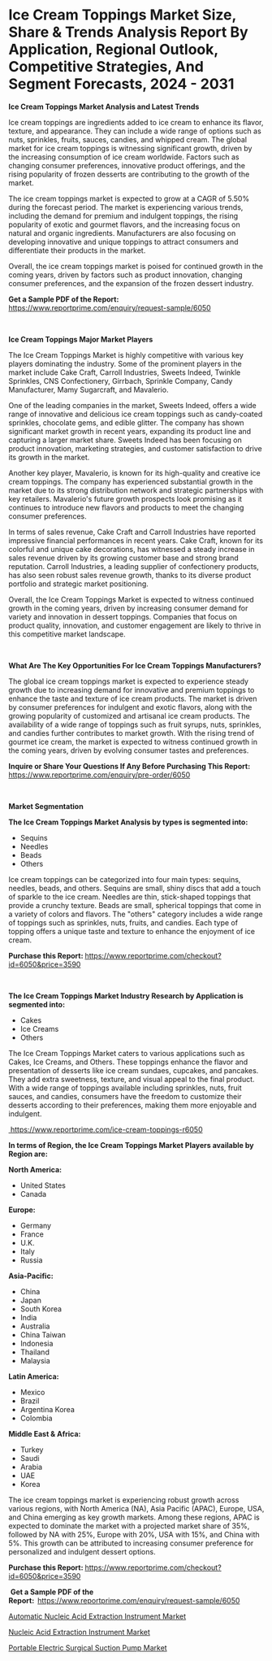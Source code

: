 <p><h1>Ice Cream Toppings Market Size, Share & Trends Analysis Report By Application, Regional Outlook, Competitive Strategies, And Segment Forecasts, 2024 - 2031</h1></p><p><strong>Ice Cream Toppings Market Analysis and Latest Trends</strong></p>
<p><p>Ice cream toppings are ingredients added to ice cream to enhance its flavor, texture, and appearance. They can include a wide range of options such as nuts, sprinkles, fruits, sauces, candies, and whipped cream. The global market for ice cream toppings is witnessing significant growth, driven by the increasing consumption of ice cream worldwide. Factors such as changing consumer preferences, innovative product offerings, and the rising popularity of frozen desserts are contributing to the growth of the market.</p><p>The ice cream toppings market is expected to grow at a CAGR of 5.50% during the forecast period. The market is experiencing various trends, including the demand for premium and indulgent toppings, the rising popularity of exotic and gourmet flavors, and the increasing focus on natural and organic ingredients. Manufacturers are also focusing on developing innovative and unique toppings to attract consumers and differentiate their products in the market.</p><p>Overall, the ice cream toppings market is poised for continued growth in the coming years, driven by factors such as product innovation, changing consumer preferences, and the expansion of the frozen dessert industry.</p></p>
<p><strong>Get a Sample PDF of the Report:&nbsp;</strong> <a href="https://www.reportprime.com/enquiry/request-sample/6050">https://www.reportprime.com/enquiry/request-sample/6050</a></p>
<p>&nbsp;</p>
<p><strong>Ice Cream Toppings Major Market Players</strong></p>
<p><p>The Ice Cream Toppings Market is highly competitive with various key players dominating the industry. Some of the prominent players in the market include Cake Craft, Carroll Industries, Sweets Indeed, Twinkle Sprinkles, CNS Confectionery, Girrbach, Sprinkle Company, Candy Manufacturer, Mamy Sugarcraft, and Mavalerio.</p><p>One of the leading companies in the market, Sweets Indeed, offers a wide range of innovative and delicious ice cream toppings such as candy-coated sprinkles, chocolate gems, and edible glitter. The company has shown significant market growth in recent years, expanding its product line and capturing a larger market share. Sweets Indeed has been focusing on product innovation, marketing strategies, and customer satisfaction to drive its growth in the market.</p><p>Another key player, Mavalerio, is known for its high-quality and creative ice cream toppings. The company has experienced substantial growth in the market due to its strong distribution network and strategic partnerships with key retailers. Mavalerio's future growth prospects look promising as it continues to introduce new flavors and products to meet the changing consumer preferences.</p><p>In terms of sales revenue, Cake Craft and Carroll Industries have reported impressive financial performances in recent years. Cake Craft, known for its colorful and unique cake decorations, has witnessed a steady increase in sales revenue driven by its growing customer base and strong brand reputation. Carroll Industries, a leading supplier of confectionery products, has also seen robust sales revenue growth, thanks to its diverse product portfolio and strategic market positioning.</p><p>Overall, the Ice Cream Toppings Market is expected to witness continued growth in the coming years, driven by increasing consumer demand for variety and innovation in dessert toppings. Companies that focus on product quality, innovation, and customer engagement are likely to thrive in this competitive market landscape.</p></p>
<p>&nbsp;</p>
<p><strong>What Are The Key Opportunities For Ice Cream Toppings Manufacturers?</strong></p>
<p><p>The global ice cream toppings market is expected to experience steady growth due to increasing demand for innovative and premium toppings to enhance the taste and texture of ice cream products. The market is driven by consumer preferences for indulgent and exotic flavors, along with the growing popularity of customized and artisanal ice cream products. The availability of a wide range of toppings such as fruit syrups, nuts, sprinkles, and candies further contributes to market growth. With the rising trend of gourmet ice cream, the market is expected to witness continued growth in the coming years, driven by evolving consumer tastes and preferences.</p></p>
<p><strong>Inquire or Share Your Questions If Any Before Purchasing This Report:</strong> <a href="https://www.reportprime.com/enquiry/pre-order/6050">https://www.reportprime.com/enquiry/pre-order/6050</a></p>
<p>&nbsp;</p>
<p><strong>Market Segmentation</strong></p>
<p><strong>The Ice Cream Toppings Market Analysis by types is segmented into:</strong></p>
<p><ul><li>Sequins</li><li>Needles</li><li>Beads</li><li>Others</li></ul></p>
<p><p>Ice cream toppings can be categorized into four main types: sequins, needles, beads, and others. Sequins are small, shiny discs that add a touch of sparkle to the ice cream. Needles are thin, stick-shaped toppings that provide a crunchy texture. Beads are small, spherical toppings that come in a variety of colors and flavors. The "others" category includes a wide range of toppings such as sprinkles, nuts, fruits, and candies. Each type of topping offers a unique taste and texture to enhance the enjoyment of ice cream.</p></p>
<p><strong>Purchase this Report:&nbsp;</strong><a href="https://www.reportprime.com/checkout?id=6050&price=3590">https://www.reportprime.com/checkout?id=6050&price=3590</a></p>
<p>&nbsp;</p>
<p><strong>The Ice Cream Toppings Market Industry Research by Application is segmented into:</strong></p>
<p><ul><li>Cakes</li><li>Ice Creams</li><li>Others</li></ul></p>
<p><p>The Ice Cream Toppings Market caters to various applications such as Cakes, Ice Creams, and Others. These toppings enhance the flavor and presentation of desserts like ice cream sundaes, cupcakes, and pancakes. They add extra sweetness, texture, and visual appeal to the final product. With a wide range of toppings available including sprinkles, nuts, fruit sauces, and candies, consumers have the freedom to customize their desserts according to their preferences, making them more enjoyable and indulgent.</p></p>
<p><a href="https://www.reportprime.com/ice-cream-toppings-r6050">&nbsp;https://www.reportprime.com/ice-cream-toppings-r6050</a></p>
<p><strong>In terms of Region, the Ice Cream Toppings Market Players available by Region are:</strong></p>
<p>
    <p> <strong> North America: </strong>
        <ul>
            <li>United States</li>
            <li>Canada</li>
        </ul>
        </p> 
    <p> <strong> Europe: </strong>
        <ul>
            <li>Germany</li>
            <li>France</li>
            <li>U.K.</li>
            <li>Italy</li>
            <li>Russia</li>
        </ul>
        </p> 
    <p> <strong> Asia-Pacific: </strong>
        <ul>
            <li>China</li>
            <li>Japan</li>
            <li>South Korea</li>
            <li>India</li>
            <li>Australia</li>
            <li>China Taiwan</li>
            <li>Indonesia</li>
            <li>Thailand</li>
            <li>Malaysia</li>
        </ul>
        </p> 
    <p> <strong> Latin America: </strong>
        <ul>
            <li>Mexico</li>
            <li>Brazil</li>
            <li>Argentina Korea</li>
            <li>Colombia</li>
        </ul>
        </p> 
    <p> <strong> Middle East & Africa: </strong>
        <ul>
            <li>Turkey</li>
            <li>Saudi</li>
            <li>Arabia</li>
            <li>UAE</li>
            <li>Korea</li>
        </ul>
    </p>
    </p>
<p><p>The ice cream toppings market is experiencing robust growth across various regions, with North America (NA), Asia Pacific (APAC), Europe, USA, and China emerging as key growth markets. Among these regions, APAC is expected to dominate the market with a projected market share of 35%, followed by NA with 25%, Europe with 20%, USA with 15%, and China with 5%. This growth can be attributed to increasing consumer preference for personalized and indulgent dessert options.</p></p>
<p><strong>Purchase this Report: </strong><a href="https://www.reportprime.com/checkout?id=6050&price=3590">https://www.reportprime.com/checkout?id=6050&price=3590</a></p>
<p>&nbsp;<strong>Get a Sample PDF of the Report:&nbsp;&nbsp;</strong><a href="https://www.reportprime.com/enquiry/request-sample/6050">https://www.reportprime.com/enquiry/request-sample/6050</a></p>
<p><strong></strong></p>
<p><p><a href="https://issuu.com/reportprime-2/docs/automatic-nucleic-acid-extraction-instrument-marke">Automatic Nucleic Acid Extraction Instrument Market</a></p><p><a href="https://issuu.com/reportprime-2/docs/nucleic-acid-extraction-instrument-market-size-203">Nucleic Acid Extraction Instrument Market</a></p><p><a href="https://issuu.com/reportprime-2/docs/portable-electric-surgical-suction-pump-market-siz">Portable Electric Surgical Suction Pump Market</a></p></p>